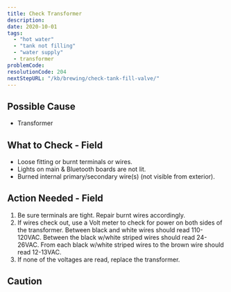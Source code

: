 ```yaml
---
title: Check Transformer
description:
date: 2020-10-01
tags:
  - "hot water"
  - "tank not filling"
  - "water supply"
  - transformer
problemCode: 
resolutionCode: 204
nextStepURL: "/kb/brewing/check-tank-fill-valve/"
---
```

## Possible Cause

- Transformer

## What to Check - Field

- Loose fitting or burnt terminals or wires.
- Lights on main & Bluetooth boards are not lit.
- Burned internal primary/secondary wire(s) (not visible from exterior).

## Action Needed - Field

1) Be sure terminals are tight. Repair burnt wires accordingly.
2) If wires check out, use a Volt meter to check for power on both sides of the transformer. Between black and white wires should read 110-120VAC. Between the black w/white striped wires should read 24-26VAC. From each black w/white striped wires to the brown wire should read 12-13VAC.
3) If none of the voltages are read, replace the transformer.

## Caution

